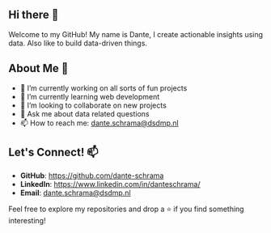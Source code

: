 ## Hi there 👋

Welcome to my GitHub! My name is Dante, I create actionable insights using data. Also like to build data-driven things.


## About Me 🚀
- 🔭 I’m currently working on all sorts of fun projects
- 🌱 I’m currently learning web development
- 👯 I’m looking to collaborate on new projects
- 💬 Ask me about data related questions
- 📫 How to reach me: dante.schrama@dsdmp.nl

<!---
## Projects 🌟

Here are some of my projects:

### [Project 1: Data-Driven Dashboard](https://github.com/yourusername/project1)
**Description**: A Django-powered web application that visualizes sales data interactively using Pandas and Matplotlib.
- Extracts data from various sources, cleans it, and presents it with filters and charts.

### [Project 2: API for Data Analysis](https://github.com/yourusername/project2)
**Description**: A RESTful API built with Django Rest Framework that provides insights and statistics on a large dataset.
- Features authentication, filtering, and summary endpoints.

### [Project 3: Predictive Analysis Tool](https://github.com/yourusername/project3)
**Description**: A Python-based tool that uses machine learning to predict future trends in financial data.
- Integrated a lightweight web interface with Django for user interaction.


-->

## Let's Connect! 📫

- **GitHub**: https://github.com/dante-schrama
- **LinkedIn**: https://www.linkedin.com/in/danteschrama/
- **Email**: dante.schrama@dsdmp.nl



Feel free to explore my repositories and drop a ⭐ if you find something interesting!
